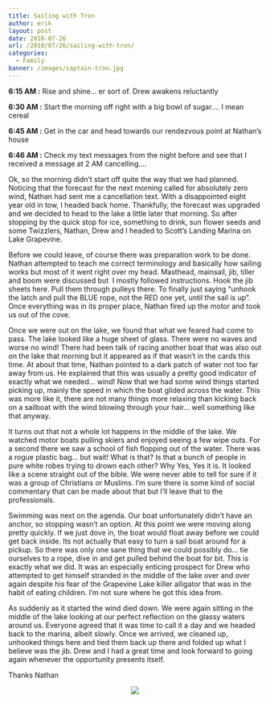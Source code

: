 ```yaml
---
title: Sailing with Tron
author: erik
layout: post
date: 2010-07-26
url: /2010/07/26/sailing-with-tron/
categories:
  - Family
banner: /images/captain-tron.jpg
---
```

**6:15 AM :** Rise and shine&#8230; er sort of. Drew awakens reluctantly
  
**6:30 AM :** Start the morning off right with a big bowl of sugar&#8230;. I mean cereal
  
**6:45 AM :** Get in the car and head towards our rendezvous point at Nathan&#8217;s house
  
**6:46 AM :** Check my text messages from the night before and see that I received a message at 2 AM cancelling&#8230;.

Ok, so the morning didn&#8217;t start off quite the way that we had planned. Noticing that the forecast for the next morning called for absolutely zero wind, Nathan had sent me a cancellation text. With a disappointed eight year old in tow, I headed back home. Thankfully, the forecast was upgraded and we decided to head to the lake a little later that morning. So after stopping by the quick stop for ice, something to drink, sun flower seeds and some Twizzlers, Nathan, Drew and I headed to Scott&#8217;s Landing Marina on Lake Grapevine.

Before we could leave, of course there was preparation work to be done. Nathan attempted to teach me correct terminology and basically how sailing works but most of it went right over my head. Masthead, mainsail, jib, tiller and boom were discussed but  I mostly followed instructions. Hook the jib sheets here. Pull them through pulleys there. To finally just saying &#8220;unhook the latch and pull the BLUE rope, not the RED one yet, until the sail is up&#8221;. Once everything was in its proper place, Nathan fired up the motor and took us out of the cove.

Once we were out on the lake, we found that what we feared had come to pass. The lake looked like a huge sheet of glass. There were no waves and worse no wind! There had been talk of racing another boat that was also out on the lake that morning but it appeared as if that wasn&#8217;t in the cards this time. At about that time, Nathan pointed to a dark patch of water not too far away from us. He explained that this was usually a pretty good indicator of exactly what we needed&#8230; wind! Now that we had some wind things started picking up, mainly the speed in which the boat glided across the water. This was more like it, there are not many things more relaxing than kicking back on a sailboat with the wind blowing through your hair&#8230; well something like that anyway.

It turns out that not a whole lot happens in the middle of the lake. We watched motor boats pulling skiers and enjoyed seeing a few wipe outs. For a second there we saw a school of fish flopping out of the water. There was a rogue plastic bag&#8230; but wait! What is that? Is that a bunch of people in pure white robes trying to drown each other? Why Yes, Yes it is. It looked like a scene straight out of the bible. We were never able to tell for sure if it was a group of Christians or Muslims. I&#8217;m sure there is some kind of social commentary that can be made about that but I&#8217;ll leave that to the professionals.

Swimming was next on the agenda. Our boat unfortunately didn&#8217;t have an anchor, so stopping wasn&#8217;t an option. At this point we were moving along pretty quickly. If we just dove in, the boat would float away before we could get back inside. Its not actually that easy to turn a sail boat around for a pickup. So there was only one sane thing that we could possibly do&#8230; tie ourselves to a rope, dive in and get pulled behind the boat for bit. This is exactly what we did. It was an especially enticing prospect for Drew who attempted to get himself stranded in the middle of the lake over and over again despite his fear of the Grapevine Lake killer alligator that was in the habit of eating children. I&#8217;m not sure where he got this idea from.

As suddenly as it started the wind died down. We were again sitting in the middle of the lake looking at our perfect reflection on the glassy waters around us. Everyone agreed that it was time to call it a day and we headed back to the marina, albeit slowly. Once we arrived, we cleaned up, unhooked things here and tied them back up there and folded up what I believe was the jib. Drew and I had a great time and look forward to going again whenever the opportunity presents itself.

Thanks Nathan

<div class="separator" style="clear: both; text-align: center;">
  <img src="/images/sailing-rocks.jpg"  border="0" /></a>
</div>